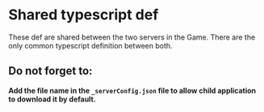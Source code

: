 # Shared typescript def
These def are shared between the two servers in the Game.
There are the only common typescript definition between both.


## Do not forget to:
**Add the file name in the `_serverConfig.json` file to allow child application to download it by default.**